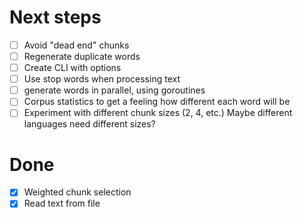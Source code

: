 # Next steps

- [ ] Avoid "dead end" chunks
- [ ] Regenerate duplicate words
- [ ] Create CLI with options
- [ ] Use stop words when processing text
- [ ] generate words in parallel, using goroutines
- [ ] Corpus statistics to get a feeling how different each word will be
- [ ] Experiment with different chunk sizes (2, 4, etc.) Maybe different
	languages need different sizes?

# Done

- [x] Weighted chunk selection
- [x] Read text from file
